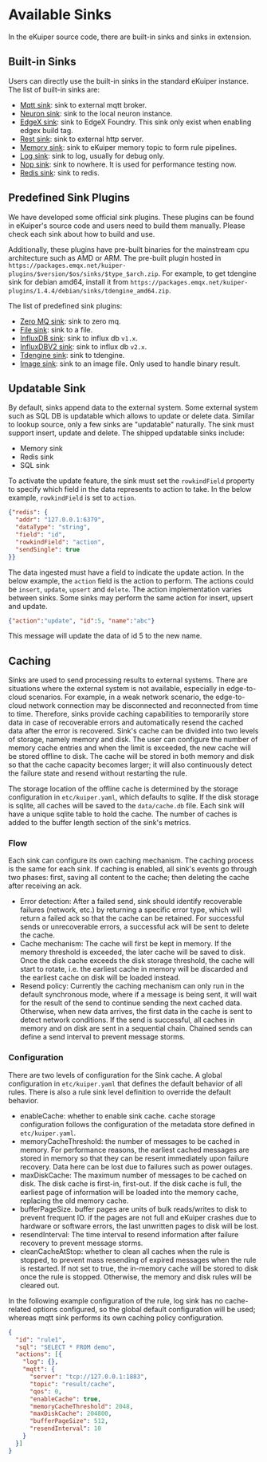 # Available Sinks

In the eKuiper source code, there are built-in sinks and sinks in extension.

## Built-in Sinks

Users can directly use the built-in sinks in the standard eKuiper instance. The list of built-in sinks are:

- [Mqtt sink](./builtin/mqtt.md): sink to external mqtt broker.
- [Neuron sink](./builtin/neuron.md): sink to the local neuron instance.
- [EdgeX sink](./builtin/edgex.md): sink to EdgeX Foundry. This sink only exist when enabling edgex build tag.
- [Rest sink](./builtin/rest.md): sink to external http server.
- [Memory sink](./builtin/memory.md): sink to eKuiper memory topic to form rule pipelines.
- [Log sink](./builtin/log.md): sink to log, usually for debug only.
- [Nop sink](./builtin/nop.md): sink to nowhere. It is used for performance testing now.
- [Redis sink](./builtin/redis.md): sink to redis.

## Predefined Sink Plugins

We have developed some official sink plugins. These plugins can be found in eKuiper's source code and users need to build them manually. Please check each sink about how to build and use.

Additionally, these plugins have pre-built binaries for the mainstream cpu architecture such as AMD or ARM. The pre-built plugin hosted in `https://packages.emqx.net/kuiper-plugins/$version/$os/sinks/$type_$arch.zip`. For example, to get tdengine sink for debian amd64, install it from `https://packages.emqx.net/kuiper-plugins/1.4.4/debian/sinks/tdengine_amd64.zip`.

The list of predefined sink plugins:

- [Zero MQ sink](./plugin/zmq.md): sink to zero mq.
- [File sink](./plugin/file.md): sink to a file.
- [InfluxDB sink](./plugin/influx.md): sink to influx db `v1.x`. 
- [InfluxDBV2 sink](./plugin/influx2.md): sink to influx db `v2.x`.
- [Tdengine sink](./plugin/tdengine.md): sink to tdengine.
- [Image sink](./plugin/image.md): sink to an image file. Only used to handle binary result.

## Updatable Sink

By default, sinks append data to the external system. Some external system such as SQL DB is updatable which allows to update or delete data. Similar to lookup source, only a few sinks are "updatable" naturally. The sink must support insert, update and delete. The shipped updatable sinks include:

- Memory sink
- Redis sink
- SQL sink

To activate the update feature, the sink must set the `rowkindField` property to specify which field in the data represents to action to take. In the below example, `rowkindField` is set to `action`. 

```json
{"redis": {
  "addr": "127.0.0.1:6379",
  "dataType": "string",
  "field": "id",
  "rowkindField": "action",
  "sendSingle": true
}}
```

The data ingested must have a field to indicate the update action. In the below example, the `action` field is the action to perform. The actions could be `insert`, `update`, `upsert` and `delete`. The action implementation varies between sinks. Some sinks may perform the same action for insert, upsert and update.

```json
{"action":"update", "id":5, "name":"abc"}
```

This message will update the data of id 5 to the new name.

## Caching

Sinks are used to send processing results to external systems. There are situations where the external system is not available, especially in edge-to-cloud scenarios. For example, in a weak network scenario, the edge-to-cloud network connection may be disconnected and reconnected from time to time. Therefore, sinks provide caching capabilities to temporarily store data in case of recoverable errors and automatically resend the cached data after the error is recovered. Sink's cache can be divided into two levels of storage, namely memory and disk. The user can configure the number of memory cache entries and when the limit is exceeded, the new cache will be stored offline to disk. The cache will be stored in both memory and disk so that the cache capacity becomes larger; it will also continuously detect the failure state and resend without restarting the rule.

The storage location of the offline cache is determined by the storage configuration in `etc/kuiper.yaml`, which defaults to sqlite. If the disk storage is sqlite, all caches will be saved to the `data/cache.db` file. Each sink will have a unique sqlite table to hold the cache. The number of caches is added to the buffer length section of the sink's metrics.

### Flow

Each sink can configure its own caching mechanism. The caching process is the same for each sink. If caching is enabled, all sink's events go through two phases: first, saving all content to the cache; then deleting the cache after receiving an ack.

- Error detection: After a failed send, sink should identify recoverable failures (network, etc.) by returning a specific error type, which will return a failed ack so that the cache can be retained. For successful sends or unrecoverable errors, a successful ack will be sent to delete the cache.
- Cache mechanism: The cache will first be kept in memory. If the memory threshold is exceeded, the later cache will be saved to disk. Once the disk cache exceeds the disk storage threshold, the cache will start to rotate, i.e. the earliest cache in memory will be discarded and the earliest cache on disk will be loaded instead.
- Resend policy: Currently the caching mechanism can only run in the default synchronous mode, where if a message is being sent, it will wait for the result of the send to continue sending the next cached data. Otherwise, when new data arrives, the first data in the cache is sent to detect network conditions. If the send is successful, all caches in memory and on disk are sent in a sequential chain. Chained sends can define a send interval to prevent message storms.

### Configuration

There are two levels of configuration for the Sink cache. A global configuration in `etc/kuiper.yaml` that defines the default behavior of all rules. There is also a rule sink level definition to override the default behavior.

- enableCache: whether to enable sink cache. cache storage configuration follows the configuration of the metadata store defined in `etc/kuiper.yaml`.
- memoryCacheThreshold: the number of messages to be cached in memory. For performance reasons, the earliest cached messages are stored in memory so that they can be resent immediately upon failure recovery. Data here can be lost due to failures such as power outages.
- maxDiskCache: The maximum number of messages to be cached on disk. The disk cache is first-in, first-out. If the disk cache is full, the earliest page of information will be loaded into the memory cache, replacing the old memory cache.
- bufferPageSize. buffer pages are units of bulk reads/writes to disk to prevent frequent IO. if the pages are not full and eKuiper crashes due to hardware or software errors, the last unwritten pages to disk will be lost.
- resendInterval: The time interval to resend information after failure recovery to prevent message storms.
- cleanCacheAtStop: whether to clean all caches when the rule is stopped, to prevent mass resending of expired messages when the rule is restarted. If not set to true, the in-memory cache will be stored to disk once the rule is stopped. Otherwise, the memory and disk rules will be cleared out.

In the following example configuration of the rule, log sink has no cache-related options configured, so the global default configuration will be used; whereas mqtt sink performs its own caching policy configuration.

```json
{
  "id": "rule1",
  "sql": "SELECT * FROM demo",
  "actions": [{
    "log": {},
    "mqtt": {
      "server": "tcp://127.0.0.1:1883",
      "topic": "result/cache",
      "qos": 0,
      "enableCache": true,
      "memoryCacheThreshold": 2048,
      "maxDiskCache": 204800,
      "bufferPageSize": 512,
      "resendInterval": 10
    }
  }]
}
```